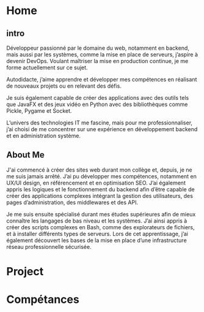 # Home
## intro
Développeur passionné par le domaine du web, notamment en backend, mais aussi par les systèmes, comme la mise en place de serveurs, j’aspire à devenir DevOps. Voulant maîtriser la mise en production continue, je me forme actuellement sur ce sujet.

Autodidacte, j’aime apprendre et développer mes compétences en réalisant de nouveaux projets ou en relevant des défis.

Je suis également capable de créer des applications avec des outils tels que JavaFX et des jeux vidéo en Python avec des bibliothèques comme Pickle, Pygame et Socket.

L’univers des technologies IT me fascine, mais pour me professionnaliser, j’ai choisi de me concentrer sur une expérience en développement backend et en administration système.
## About Me

J'ai commencé à créer des sites web durant mon collège et, depuis, je ne me suis jamais arrêté. J’ai pu développer mes compétences, notamment en UX/UI design, en référencement et en optimisation SEO. J’ai également appris les logiques et le fonctionnement du backend afin d’être capable de créer des applications complexes intégrant la gestion des utilisateurs, des pages d’administration, des middlewares et des API.

Je me suis ensuite spécialisé durant mes études supérieures afin de mieux connaître les langages de bas niveau et les systèmes. J’ai ainsi appris à créer des scripts complexes en Bash, comme des explorateurs de fichiers, et à installer différents types de serveurs. Lors de cet apprentissage, j’ai également découvert les bases de la mise en place d’une infrastructure réseau professionnelle sécurisée.

# Project

# Compétances